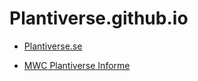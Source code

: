# Plantiverse.github.io

- <a href="https://www.plantiver.se/">Plantiverse.se</a>

- <a href="https://docs.google.com/document/d/1d18uPIR33CRtEjJilKW2X8munxFJzUSGNtq1g_zMs38/edit">MWC Plantiverse Informe</a>
